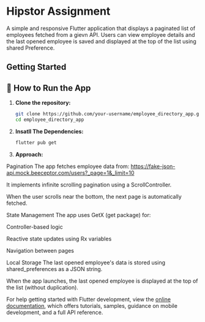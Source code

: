 # Hipstor Assignment

A simple and responsive Flutter application that displays a paginated list of employees fetched from a gievn API. Users can view employee details and the last opened employee is saved and displayed at the top of the list using shared Preference.


## Getting Started

## 🔧 How to Run the App

1. **Clone the repository:**
   ```bash
   git clone https://github.com/your-username/employee_directory_app.git
   cd employee_directory_app

2. **Insatll The Dependencies:**
   ```bash
   flutter pub get
3. **Approach:**
   
Pagination
The app fetches employee data from:
https://fake-json-api.mock.beeceptor.com/users?_page=1&_limit=10

It implements infinite scrolling pagination using a ScrollController.

When the user scrolls near the bottom, the next page is automatically fetched.

State Management
The app uses GetX (get package) for:

Controller-based logic

Reactive state updates using Rx variables

Navigation between pages

Local Storage
The last opened employee's data is stored using shared_preferences as a JSON string.

When the app launches, the last opened employee is displayed at the top of the list (without duplication).

For help getting started with Flutter development, view the
[online documentation](https://docs.flutter.dev/), which offers tutorials,
samples, guidance on mobile development, and a full API reference.
